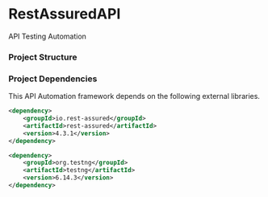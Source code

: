 # RestAssuredAPI
API Testing Automation

### Project Structure

### Project Dependencies
This API Automation framework depends on the following external libraries.

```xml
<dependency>
	<groupId>io.rest-assured</groupId>
	<artifactId>rest-assured</artifactId>
	<version>4.3.1</version>
</dependency>

<dependency>
	<groupId>org.testng</groupId>
    <artifactId>testng</artifactId>
    <version>6.14.3</version>
</dependency>
```